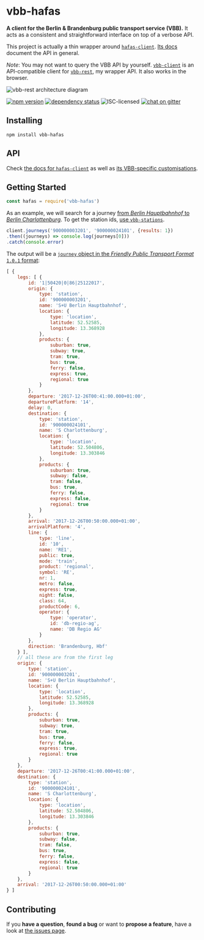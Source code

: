 # vbb-hafas

**A client for the Berlin & Brandenburg public transport service (VBB).** It acts as a consistent and straightforward interface on top of a verbose API.

This project is actually a thin wrapper around [`hafas-client`](https://github.com/derhuerst/hafas-client#hafas-client). [Its docs](https://github.com/derhuerst/hafas-client/tree/master/docs) document the API in general.

*Note*: You may not want to query the VBB API by yourself. [`vbb-client`](https://github.com/derhuerst/vbb-client) is an API-compatible client for [`vbb-rest`](https://github.com/derhuerst/vbb-rest), my wrapper API. It also works in the browser.

![vbb-rest architecture diagram](https://rawgit.com/derhuerst/vbb-rest/hafas-rest-api/architecture.svg)

[![npm version](https://img.shields.io/npm/v/vbb-hafas.svg)](https://www.npmjs.com/package/vbb-hafas)
[![dependency status](https://img.shields.io/david/derhuerst/vbb-hafas.svg)](https://david-dm.org/derhuerst/vbb-hafas)
![ISC-licensed](https://img.shields.io/github/license/derhuerst/vbb-hafas.svg)
[![chat on gitter](https://badges.gitter.im/derhuerst.svg)](https://gitter.im/derhuerst)


## Installing

```shell
npm install vbb-hafas
```


## API

Check [the docs for `hafas-client`](https://github.com/derhuerst/hafas-client/tree/master/docs) as well as [its VBB-specific customisations](https://github.com/derhuerst/hafas-client/blob/master/p/vbb/readme.md).


## Getting Started

```javascript
const hafas = require('vbb-hafas')
```

As an example, we will search for a journey [from *Berlin Hauptbahnhof* to *Berlin Charlottenburg*](https://www.google.de/maps/dir/Berlin+Hauptbahnhof,+Europaplatz,+Berlin/S+Berlin-Charlottenburg/@52.5212391,13.3287227,13z). To get the station ids, [use `vbb-stations`](https://github.com/derhuerst/vbb-stations#usage).

```javascript
client.journeys('900000003201', '900000024101', {results: 1})
.then((journeys) => console.log(journeys[0]))
.catch(console.error)
```

The output will be a [`journey` object in the *Friendly Public Transport Format* `1.0.1` format](https://github.com/public-transport/friendly-public-transport-format/tree/1.0.1/spec#journey):

```javascript
[ {
	legs: [ {
		id: '1|50420|0|86|25122017',
		origin: {
			type: 'station',
			id: '900000003201',
			name: 'S+U Berlin Hauptbahnhof',
			location: {
				type: 'location',
				latitude: 52.52585,
				longitude: 13.368928
			},
			products: {
				suburban: true,
				subway: true,
				tram: true,
				bus: true,
				ferry: false,
				express: true,
				regional: true
			}
		},
		departure: '2017-12-26T00:41:00.000+01:00',
		departurePlatform: '14',
		delay: 0,
		destination: {
			type: 'station',
			id: '900000024101',
			name: 'S Charlottenburg',
			location: {
				type: 'location',
				latitude: 52.504806,
				longitude: 13.303846
			},
			products: {
				suburban: true,
				subway: false,
				tram: false,
				bus: true,
				ferry: false,
				express: false,
				regional: true
			}
		},
		arrival: '2017-12-26T00:50:00.000+01:00',
		arrivalPlatform: '4',
		line: {
			type: 'line',
			id: '10',
			name: 'RE1',
			public: true,
			mode: 'train',
			product: 'regional',
			symbol: 'RE',
			nr: 1,
			metro: false,
			express: true,
			night: false,
			class: 64,
			productCode: 6,
			operator: {
				type: 'operator',
				id: 'db-regio-ag',
				name: 'DB Regio AG'
			}
		},
		direction: 'Brandenburg, Hbf'
	} ],
	// all these are from the first leg
	origin: {
		type: 'station',
		id: '900000003201',
		name: 'S+U Berlin Hauptbahnhof',
		location: {
			type: 'location',
			latitude: 52.52585,
			longitude: 13.368928
		},
		products: {
			suburban: true,
			subway: true,
			tram: true,
			bus: true,
			ferry: false,
			express: true,
			regional: true
		}
	},
	departure: '2017-12-26T00:41:00.000+01:00',
	destination: {
		type: 'station',
		id: '900000024101',
		name: 'S Charlottenburg',
		location: {
			type: 'location',
			latitude: 52.504806,
			longitude: 13.303846
		},
		products: {
			suburban: true,
			subway: false,
			tram: false,
			bus: true,
			ferry: false,
			express: false,
			regional: true
		}
	},
	arrival: '2017-12-26T00:50:00.000+01:00'
} ]
```


## Contributing

If you **have a question**, **found a bug** or want to **propose a feature**, have a look at [the issues page](https://github.com/derhuerst/vbb-hafas/issues).
